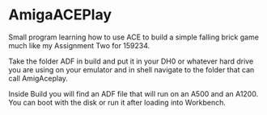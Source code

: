 # AmigaACEPlay

Small program learning how to use ACE to build a simple falling brick game much like my Assignment Two for 159234.

Take the folder ADF in build and put it in your DH0 or whatever hard drive you are using on your emulator and in shell navigate to the folder that can call AmigAceplay.

Inside Build you will find an ADF file that will run on an A500 and an A1200. You can boot with the disk or run it after loading into Workbench.

 

